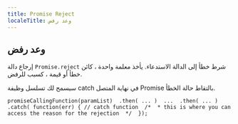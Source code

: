 ```yaml
---
title: Promise Reject
localeTitle: وعد رفض
---
```

## وعد رفض

إرجاع دالة `Promise.reject` شرط خطأ إلى الدالة الاستدعاء. يأخذ معلمة واحدة ، كائن خطأ أو قيمة ، كسبب للرفض.

سيسمح لك تسلسل وظيفة catch في نهاية المتصل Promise بالتقاط حالة الخطأ.

 `promiseCallingFunction(paramList) 
  .then( ... ) 
  ... 
  .then( ... ) 
  .catch( function(err) { // catch function 
    /* 
     * this is where you can access the reason for the rejection 
     */ 
  }); 
`
